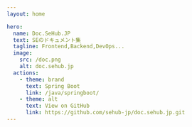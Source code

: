 ```yaml
---
layout: home

hero:
  name: Doc.SeHub.JP
  text: SEのドキュメント集
  tagline: Frontend,Backend,DevOps...
  image:
    src: /doc.png
    alt: doc.sehub.jp
  actions:
    - theme: brand
      text: Spring Boot
      link: /java/springboot/
    - theme: alt
      text: View on GitHub
      link: https://github.com/sehub-jp/doc.sehub.jp.git
---
```

